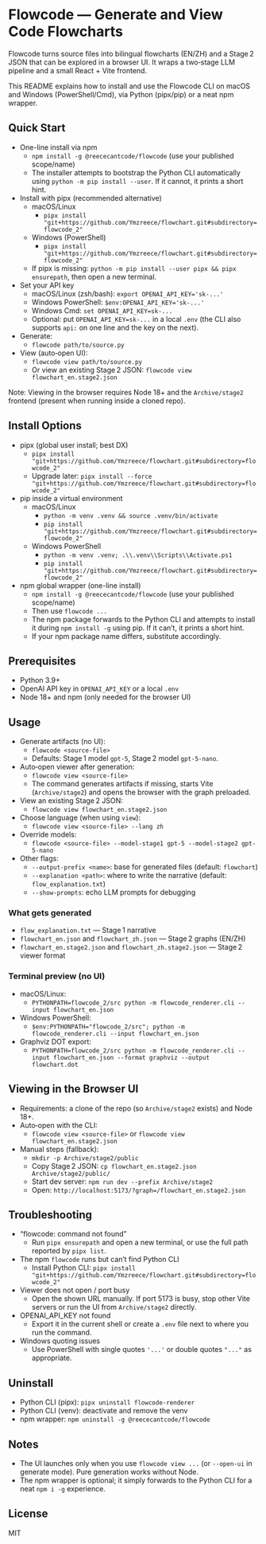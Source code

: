 # Flowcode — Generate and View Code Flowcharts

Flowcode turns source files into bilingual flowcharts (EN/ZH) and a Stage 2 JSON that can be explored in a browser UI. It wraps a two‑stage LLM pipeline and a small React + Vite frontend.

This README explains how to install and use the Flowcode CLI on macOS and Windows (PowerShell/Cmd), via Python (pipx/pip) or a neat npm wrapper.

## Quick Start

- One-line install via npm
  - `npm install -g @reececantcode/flowcode` (use your published scope/name)
  - The installer attempts to bootstrap the Python CLI automatically using `python -m pip install --user`. If it cannot, it prints a short hint.
- Install with pipx (recommended alternative)
  - macOS/Linux
    - `pipx install "git+https://github.com/Ymzreece/flowchart.git#subdirectory=flowcode_2"`
  - Windows (PowerShell)
    - `pipx install "git+https://github.com/Ymzreece/flowchart.git#subdirectory=flowcode_2"`
  - If pipx is missing: `python -m pip install --user pipx && pipx ensurepath`, then open a new terminal.
- Set your API key
  - macOS/Linux (zsh/bash): `export OPENAI_API_KEY='sk-...'`
  - Windows PowerShell: `$env:OPENAI_API_KEY='sk-...'`
  - Windows Cmd: `set OPENAI_API_KEY=sk-...`
  - Optional: put `OPENAI_API_KEY=sk-...` in a local `.env` (the CLI also supports `api:` on one line and the key on the next).
- Generate:
  - `flowcode path/to/source.py`
- View (auto‑open UI):
  - `flowcode view path/to/source.py`
  - Or view an existing Stage 2 JSON: `flowcode view flowchart_en.stage2.json`

Note: Viewing in the browser requires Node 18+ and the `Archive/stage2` frontend (present when running inside a cloned repo).

## Install Options

- pipx (global user install; best DX)
  - `pipx install "git+https://github.com/Ymzreece/flowchart.git#subdirectory=flowcode_2"`
  - Upgrade later: `pipx install --force "git+https://github.com/Ymzreece/flowchart.git#subdirectory=flowcode_2"`
- pip inside a virtual environment
  - macOS/Linux
    - `python -m venv .venv && source .venv/bin/activate`
    - `pip install "git+https://github.com/Ymzreece/flowchart.git#subdirectory=flowcode_2"`
  - Windows PowerShell
    - `python -m venv .venv; .\\.venv\\Scripts\\Activate.ps1`
    - `pip install "git+https://github.com/Ymzreece/flowchart.git#subdirectory=flowcode_2"`
- npm global wrapper (one-line install)
  - `npm install -g @reececantcode/flowcode` (use your published scope/name)
  - Then use `flowcode ...`
  - The npm package forwards to the Python CLI and attempts to install it during `npm install -g` using pip. If it can’t, it prints a short hint.
  - If your npm package name differs, substitute accordingly.

## Prerequisites

- Python 3.9+
- OpenAI API key in `OPENAI_API_KEY` or a local `.env`
- Node 18+ and npm (only needed for the browser UI)

## Usage

- Generate artifacts (no UI):
  - `flowcode <source-file>`
  - Defaults: Stage 1 model `gpt-5`, Stage 2 model `gpt-5-nano`.
- Auto‑open viewer after generation:
  - `flowcode view <source-file>`
  - The command generates artifacts if missing, starts Vite (`Archive/stage2`) and opens the browser with the graph preloaded.
- View an existing Stage 2 JSON:
  - `flowcode view flowchart_en.stage2.json`
- Choose language (when using `view`):
  - `flowcode view <source-file> --lang zh`
- Override models:
  - `flowcode <source-file> --model-stage1 gpt-5 --model-stage2 gpt-5-nano`
- Other flags:
  - `--output-prefix <name>`: base for generated files (default: `flowchart`)
  - `--explanation <path>`: where to write the narrative (default: `flow_explanation.txt`)
  - `--show-prompts`: echo LLM prompts for debugging

### What gets generated

- `flow_explanation.txt` — Stage 1 narrative
- `flowchart_en.json` and `flowchart_zh.json` — Stage 2 graphs (EN/ZH)
- `flowchart_en.stage2.json` and `flowchart_zh.stage2.json` — Stage 2 viewer format

### Terminal preview (no UI)

- macOS/Linux:
  - `PYTHONPATH=flowcode_2/src python -m flowcode_renderer.cli --input flowchart_en.json`
- Windows PowerShell:
  - `$env:PYTHONPATH="flowcode_2/src"; python -m flowcode_renderer.cli --input flowchart_en.json`
- Graphviz DOT export:
  - `PYTHONPATH=flowcode_2/src python -m flowcode_renderer.cli --input flowchart_en.json --format graphviz --output flowchart.dot`

## Viewing in the Browser UI

- Requirements: a clone of the repo (so `Archive/stage2` exists) and Node 18+.
- Auto‑open with the CLI:
  - `flowcode view <source-file>` or `flowcode view flowchart_en.stage2.json`
- Manual steps (fallback):
  - `mkdir -p Archive/stage2/public`
  - Copy Stage 2 JSON: `cp flowchart_en.stage2.json Archive/stage2/public/`
  - Start dev server: `npm run dev --prefix Archive/stage2`
  - Open: `http://localhost:5173/?graph=/flowchart_en.stage2.json`

## Troubleshooting

- “flowcode: command not found”
  - Run `pipx ensurepath` and open a new terminal, or use the full path reported by `pipx list`.
- The npm `flowcode` runs but can’t find Python CLI
  - Install Python CLI: `pipx install "git+https://github.com/Ymzreece/flowchart.git#subdirectory=flowcode_2"`
- Viewer does not open / port busy
  - Open the shown URL manually. If port 5173 is busy, stop other Vite servers or run the UI from `Archive/stage2` directly.
- OPENAI_API_KEY not found
  - Export it in the current shell or create a `.env` file next to where you run the command.
- Windows quoting issues
  - Use PowerShell with single quotes `'...'` or double quotes `"..."` as appropriate.

## Uninstall

- Python CLI (pipx): `pipx uninstall flowcode-renderer`
- Python CLI (venv): deactivate and remove the venv
- npm wrapper: `npm uninstall -g @reececantcode/flowcode`

## Notes

- The UI launches only when you use `flowcode view ...` (or `--open-ui` in generate mode). Pure generation works without Node.
- The npm wrapper is optional; it simply forwards to the Python CLI for a neat `npm i -g` experience.

## License

MIT
